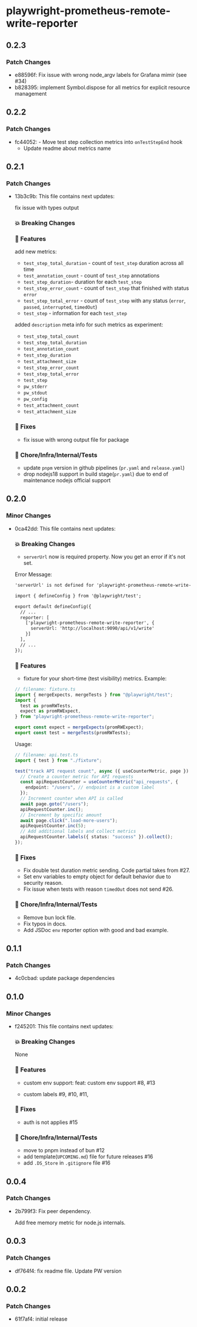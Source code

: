 # playwright-prometheus-remote-write-reporter

## 0.2.3

### Patch Changes

- e88596f: Fix issue with wrong node_argv labels for Grafana mimir (see #34)
- b828395: implement Symbol.dispose for all metrics for explicit resource management

## 0.2.2

### Patch Changes

- fc44052: - Move test step collection metrics into `onTestStepEnd` hook
  - Update readme about metrics name

## 0.2.1

### Patch Changes

- 13b3c9b: This file contains next updates:

  fix issue with types output

  ### 💥 Breaking Changes

  ### 🚀 Features

  add new metrics:

  - `test_step_total_duration` - count of `test_step` duration across all time
  - `test_annotation_count` - count of `test_step` annotations
  - `test_step_duration`- duration for each `test_step`
  - `test_step_error_count` - count of `test_step` that finished with status `error`
  - `test_step_total_error` - count of `test_step` with any status (`error`, `passed`, `interrupted`, `timedOut`)
  - `test_step` - information for each `test_step`

  added `description` meta info for such metrics as experiment:

  - `test_step_total_count`
  - `test_step_total_duration`
  - `test_annotation_count`
  - `test_step_duration`
  - `test_attachment_size`
  - `test_step_error_count`
  - `test_step_total_error`
  - `test_step`
  - `pw_stderr`
  - `pw_stdout`
  - `pw_config`
  - `test_attachment_count`
  - `test_attachment_size`

  ### 🐛 Fixes

  - fix issue with wrong output file for package

  ### 🏡 Chore/Infra/Internal/Tests

  - update `pnpm` version in github pipelines (`pr.yaml` and `release.yaml`)
  - drop nodejs18 support in build stage(`pr.yaml`) due to end of maintenance nodejs official support

## 0.2.0

### Minor Changes

- 0ca42dd: This file contains next updates:

  ### 💥 Breaking Changes

  - `serverUrl` now is required property. Now you get an error if it's not set.

  Error Message:

  ```txt
  'serverUrl' is not defined for 'playwright-prometheus-remote-write-reporter' package. You can set it by following example:

  import { defineConfig } from '@playwright/test';

  export default defineConfig({
    // ...
    reporter: [
      ['playwright-prometheus-remote-write-reporter', {
        serverUrl: 'http://localhost:9090/api/v1/write'
      }]
    ],
    // ...
  });
  ```

  ### 🚀 Features

  - fixture for your short-time (test visibility) metrics.
    Example:

  ```ts
  // filename: fixture.ts
  import { mergeExpects, mergeTests } from "@playwright/test";
  import {
    test as promRWTests,
    expect as promRWExpect,
  } from "playwright-prometheus-remote-write-reporter";

  export const expect = mergeExpects(promRWExpect);
  export const test = mergeTests(promRWTests);
  ```

  Usage:

  ```ts
  // filename: api.test.ts
  import { test } from "./fixture";

  test("track API request count", async ({ useCounterMetric, page }) => {
    // Create a counter metric for API requests
    const apiRequestCounter = useCounterMetric("api_requests", {
      endpoint: "/users", // endpoint is a custom label
    });
    // Increment counter when API is called
    await page.goto("/users");
    apiRequestCounter.inc();
    // Increment by specific amount
    await page.click(".load-more-users");
    apiRequestCounter.inc(5);
    // Add additional labels and collect metrics
    apiRequestCounter.labels({ status: "success" }).collect();
  });
  ```

  ### 🐛 Fixes

  - Fix double test duration metric sending. Code partial takes from #27.
  - Set env variables to empty object for default behavior due to security reason.
  - Fix issue when tests with reason `timedOut` does not send #26.

  ### 🏡 Chore/Infra/Internal/Tests

  - Remove bun lock file.
  - Fix typos in docs.
  - Add JSDoc `env` reporter option with good and bad example.

## 0.1.1

### Patch Changes

- 4c0cbad: update package dependencies

## 0.1.0

### Minor Changes

- f245201: This file contains next updates:

  ### 💥 Breaking Changes

  None

  ### 🚀 Features

  - custom env support: feat: custom env support #8, #13

  - custom labels #9, #10, #11,

  ### 🐛 Fixes

  - auth is not applies #15

  ### 🏡 Chore/Infra/Internal/Tests

  - move to pnpm instead of bun #12
  - add template(`UPCOMING.md`) file for future releases #16
  - add `.DS_Store` in `.gitignore` file #16

## 0.0.4

### Patch Changes

- 2b799f3: Fix peer dependency.

  Add free memory metric for node.js internals.

## 0.0.3

### Patch Changes

- df764f4: fix readme file. Update PW version

## 0.0.2

### Patch Changes

- 61f7af4: initial release
